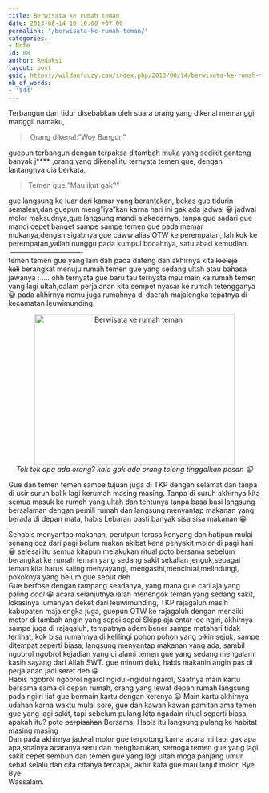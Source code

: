 ```yaml
---
title: Berwisata ke rumah teman
date: 2013-08-14 16:16:00 +07:00
permalink: "/berwisata-ke-rumah-teman/"
categories:
- Note
id: 88
author: Redaksi
layout: post
guid: https://wildanfauzy.com/index.php/2013/08/14/berwisata-ke-rumah-teman/
nb_of_words:
- '544'
---
```


<div dir="ltr" style="text-align:left;">
  Terbangun dari tidur disebabkan oleh suara orang yang dikenal memanggil manggil namaku,</p> 
  
  <blockquote>
    <p>
      &nbsp;Orang dikenal:&#8221;Woy Bangun&#8221;
    </p>
  </blockquote>
  
  <p>
    guepun terbangun dengan terpaksa ditambah muka yang sedikit ganteng banyak j**** ,orang yang dikenal itu ternyata temen gue, dengan lantangnya dia berkata,
  </p>
  
  <blockquote>
    <p>
      Temen gue:&#8221;Mau ikut gak?&#8221;
    </p>
  </blockquote>
  
  <p>
    gue langsung ke luar dari kamar yang berantakan, bekas gue tidurin semalem,dan guepun meng&#8221;iya&#8221;kan karna hari ini gak ada jadwal 😀 jadwal molor maksudnya,gue langsung mandi alakadarnya, tanpa gue sadari gue mandi cepet banget sampe sampe temen gue pada memar mukanya,dengan sigabnya gue caww alias OTW ke perempatan, lah kok ke perempatan,yailah nunggu pada kumpul bocahnya, satu abad kemudian.<br />&nbsp;&#8212;&#8212;&#8212;&#8212;&#8212;&#8212;&#8212;&#8212;&#8212;&#8212;-<br />temen temen gue yang lain dah pada dateng dan akhirnya kita <strike>loe aja kali</strike>&nbsp;berangkat menuju rumah temen gue yang sedang ultah atau bahasa jawanya : &#8230;. ohh ternyata gue baru tau ternyata mau main ke rumah temen yang lagi ultah,dalam perjalanan kita sempet nyasar ke rumah tetengganya 😀 pada akhirnya nemu juga rumahnya di daerah majalengka tepatnya di kecamatan leuwimunding.
  </p>
  
  <div style="clear:both;text-align:center;">
    <a href="https://wildanfauzyart.files.wordpress.com/2013/08/8ac50-eabf0-4148612_20130813091849.jpg" style="margin-left:1em;margin-right:1em;"><img loading="lazy" alt="Berwisata ke rumah teman" border="0" height="300" src="https://wildanfauzyart.files.wordpress.com/2013/08/8ac50-eabf0-4148612_20130813091849.jpg?w=300&#038;resize=400%2C300" title="Berwisata ke rumah teman" width="400" data-recalc-dims="1" /></a>
  </div>
  
  <div style="clear:both;text-align:center;">
  </div>
  
  <div style="clear:both;text-align:center;">
    <i>Tok tok apa ada orang? kalo gak ada orang tolong tinggalkan pesan 😀</i>
  </div>
  
  <p>
    Gue dan temen temen sampe tujuan juga di TKP dengan selamat dan tanpa di usir suruh balik lagi kerumah masing masing. Tanpa di suruh akhirnya kita semua masuk ke rumah yang ultah dan tentunya tanpa basa basi langsung bersalaman dengan pemili rumah dan langsung menyantap makanan yang berada di depan mata, habis Lebaran pasti banyak sisa sisa makanan 😀
  </p>
  
  <div style="clear:both;text-align:center;">
  </div>
  
  <div style="clear:both;text-align:left;">
    Sehabis menyantap makanan, perutpun terasa kenyang dan hatipun mulai senang coz dari pagi belum makan akibat kena penyakit molor di pagi hari 😀 selesai itu semua kitapun melakukan ritual poto bersama sebelum berangkat ke rumah teman yang sedang sakit sekalian jenguk,sebagai teman kita harus saling menyayangi, mengasihi,mencintai,melindungi, pokoknya yang belum gue sebut deh &nbsp;
  </div>
  
  <div style="clear:both;text-align:center;">
  </div>
  
  <div style="clear:both;text-align:left;">
    Gue berfose dengan tampang seadanya, yang mana gue cari aja yang paling <i>cool </i>😀 acara selanjutnya ialah menengok teman yang sedang sakit, lokasinya lumanyan deket dari leuwimunding, TKP rajagaluh masih kabupaten majalengka juga, guepun OTW ke rajagaluh dengan menaiki motor di tambah angin yang sepoi sepoi Skipp aja entar loe ngiri, akhirnya sampe juga di rajagaluh, tempatnya adem bener sampe matahari tidak terlihat, kok bisa rumahnya di kelilingi pohon pohon yang bikin sejuk, sampe ditempat seperti biasa, langsung menyantap makanan yang ada, sambil ngobrol ngobrol kejadian yang di alami temen gue yang sedang mengalami kasih sayang dari Allah SWT. gue minum dulu, habis makanin angin pas di perjalanan jadi seret deh 😀
  </div>
  
  <div style="clear:both;text-align:left;">
  </div>
  
  <div style="clear:both;text-align:left;">
    Habis ngobrol ngobrol ngarol ngidul-ngidul ngarol, Saatnya main kartu bersama sama di depan rumah, orang yang lewat depan rumah langsung pada ngilri liat gue bermain kartu dengan kerenya 😀 Main kartu akhirnya udahan karna waktu mulai sore, gue dan kawan kawan pamitan ama temen gue yang lagi sakit, tapi sebelum pulang kita ngadain ritual seperti biasa, apakah itu? poto <strike>perpisahan</strike>&nbsp;Bersama, Habis itu langsung pulang ke habitat masing masing
  </div>
  
  <div style="clear:both;text-align:center;">
  </div>
  
  <div style="clear:both;text-align:left;">
    Dan pada akhirnya jadwal molor gue terpotong karna acara ini tapi gak apa apa,soalnya acaranya seru dan mengharukan, semoga temen gue yang lagi sakit cepet sembuh dan temen gue yang lagi ultah moga panjang umur sehat selalu dan cita citanya tercapai, akhir kata gue mau lanjut molor, Bye Bye
  </div>
  
  <div style="clear:both;text-align:left;">
    Wassalam.
  </div>
</div>